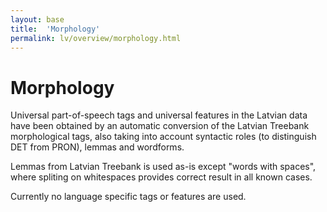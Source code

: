 ```yaml
---
layout: base
title:  'Morphology'
permalink: lv/overview/morphology.html
---
```


# Morphology

Universal part-of-speech tags and universal features in the Latvian data have been obtained by an automatic conversion of the Latvian Treebank morphological tags, also taking into account syntactic roles (to distinguish DET from PRON), lemmas and wordforms.

Lemmas from Latvian Treebank is used as-is except "words with spaces", where spliting on whitespaces provides correct result in all known cases.

Currently no language specific tags or features are used.
